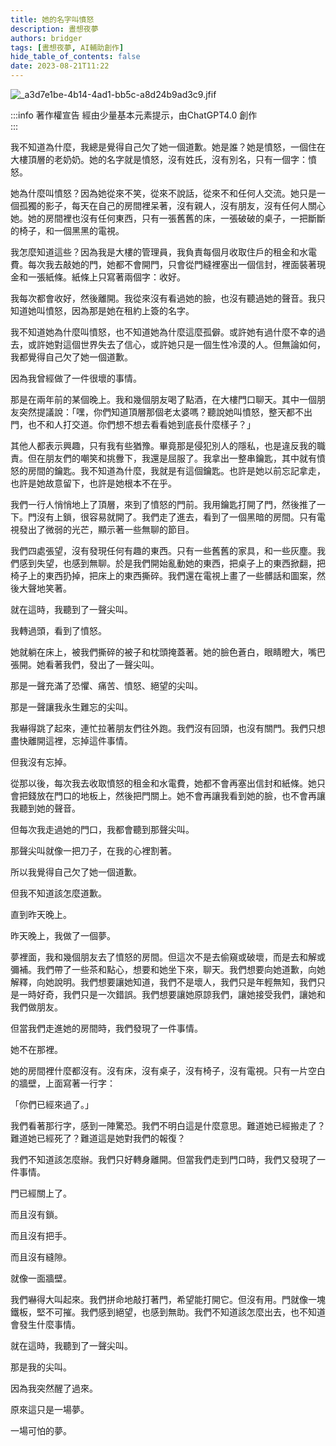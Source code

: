 ```yaml
---
title: 她的名字叫憤怒
description: 晝想夜夢
authors: bridger
tags: [晝想夜夢, AI輔助創作]
hide_table_of_contents: false
date: 2023-08-21T11:22
---
```



![_a3d7e1be-4b14-4ad1-bb5c-a8d24b9ad3c9.jfif](https://e.brid.cf/i/2023/08/21/imh055-2.webp)
<!-- truncate -->

:::info 著作權宣告
經由少量基本元素提示，由ChatGPT4.0 創作  
:::

我不知道為什麼，我總是覺得自己欠了她一個道歉。她是誰？她是憤怒，一個住在大樓頂層的老奶奶。她的名字就是憤怒，沒有姓氏，沒有別名，只有一個字：憤怒。

她為什麼叫憤怒？因為她從來不笑，從來不說話，從來不和任何人交流。她只是一個孤獨的影子，每天在自己的房間裡呆著，沒有親人，沒有朋友，沒有任何人關心她。她的房間裡也沒有任何東西，只有一張舊舊的床，一張破破的桌子，一把斷斷的椅子，和一個黑黑的電視。

我怎麼知道這些？因為我是大樓的管理員，我負責每個月收取住戶的租金和水電費。每次我去敲她的門，她都不會開門，只會從門縫裡塞出一個信封，裡面裝著現金和一張紙條。紙條上只寫著兩個字：收好。

我每次都會收好，然後離開。我從來沒有看過她的臉，也沒有聽過她的聲音。我只知道她叫憤怒，因為那是她在租約上簽的名字。

我不知道她為什麼叫憤怒，也不知道她為什麼這麼孤僻。或許她有過什麼不幸的過去，或許她對這個世界失去了信心，或許她只是一個生性冷漠的人。但無論如何，我都覺得自己欠了她一個道歉。

因為我曾經做了一件很壞的事情。

那是在兩年前的某個晚上。我和幾個朋友喝了點酒，在大樓門口聊天。其中一個朋友突然提議說：「嘿，你們知道頂層那個老太婆嗎？聽說她叫憤怒，整天都不出門，也不和人打交道。你們想不想去看看她到底長什麼樣子？」

其他人都表示興趣，只有我有些猶豫。畢竟那是侵犯別人的隱私，也是違反我的職責。但在朋友們的嘲笑和挑釁下，我還是屈服了。我拿出一整串鑰匙，其中就有憤怒的房間的鑰匙。我不知道為什麼，我就是有這個鑰匙。也許是她以前忘記拿走，也許是她故意留下，也許是她根本不在乎。

我們一行人悄悄地上了頂層，來到了憤怒的門前。我用鑰匙打開了門，然後推了一下。門沒有上鎖，很容易就開了。我們走了進去，看到了一個黑暗的房間。只有電視發出了微弱的光芒，顯示著一些無聊的節目。

我們四處張望，沒有發現任何有趣的東西。只有一些舊舊的家具，和一些灰塵。我們感到失望，也感到無聊。於是我們開始亂動她的東西，把桌子上的東西掀翻，把椅子上的東西扔掉，把床上的東西撕碎。我們還在電視上畫了一些髒話和圖案，然後大聲地笑著。

就在這時，我聽到了一聲尖叫。

我轉過頭，看到了憤怒。

她就躺在床上，被我們撕碎的被子和枕頭掩蓋著。她的臉色蒼白，眼睛瞪大，嘴巴張開。她看著我們，發出了一聲尖叫。

那是一聲充滿了恐懼、痛苦、憤怒、絕望的尖叫。

那是一聲讓我永生難忘的尖叫。

我嚇得跳了起來，連忙拉著朋友們往外跑。我們沒有回頭，也沒有關門。我們只想盡快離開這裡，忘掉這件事情。

但我沒有忘掉。

從那以後，每次我去收取憤怒的租金和水電費，她都不會再塞出信封和紙條。她只會把錢放在門口的地板上，然後把門關上。她不會再讓我看到她的臉，也不會再讓我聽到她的聲音。

但每次我走過她的門口，我都會聽到那聲尖叫。

那聲尖叫就像一把刀子，在我的心裡割著。

所以我覺得自己欠了她一個道歉。

但我不知道該怎麼道歉。

直到昨天晚上。

昨天晚上，我做了一個夢。

夢裡面，我和幾個朋友去了憤怒的房間。但這次不是去偷窺或破壞，而是去和解或彌補。我們帶了一些茶和點心，想要和她坐下來，聊天。我們想要向她道歉，向她解釋，向她說明。我們想要讓她知道，我們不是壞人，我們只是年輕無知，我們只是一時好奇，我們只是一次錯誤。我們想要讓她原諒我們，讓她接受我們，讓她和我們做朋友。

但當我們走進她的房間時，我們發現了一件事情。

她不在那裡。

她的房間裡什麼都沒有。沒有床，沒有桌子，沒有椅子，沒有電視。只有一片空白的牆壁，上面寫著一行字：

「你們已經來過了。」

我們看著那行字，感到一陣驚恐。我們不明白這是什麼意思。難道她已經搬走了？難道她已經死了？難道這是她對我們的報復？

我們不知道該怎麼辦。我們只好轉身離開。但當我們走到門口時，我們又發現了一件事情。

門已經關上了。

而且沒有鎖。

而且沒有把手。

而且沒有縫隙。

就像一面牆壁。

我們嚇得大叫起來。我們拼命地敲打著門，希望能打開它。但沒有用。門就像一塊鐵板，堅不可摧。我們感到絕望，也感到無助。我們不知道該怎麼出去，也不知道會發生什麼事情。

就在這時，我聽到了一聲尖叫。

那是我的尖叫。

因為我突然醒了過來。

原來這只是一場夢。

一場可怕的夢。